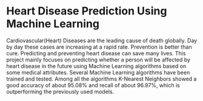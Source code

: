 # Heart Disease Prediction Using Machine Learning
Cardiovascular(Heart) Diseases are the leading cause of death globally. Day by day these cases are increasing at a rapid rate. Prevention is better than cure. Predicting and preventing heart disease can save many lives. This project mainly focuses on predicting whether a person will be affected by heart disease in the future using Machine Learning algorithms based on some medical attributes. Several Machine Learning algorithms have been trained and tested. Among all the algorithms K-Nearest Neighbors showed a good accuracy of about 95.08% and recall of about 96.97%, which is outperforming the previously used models.
